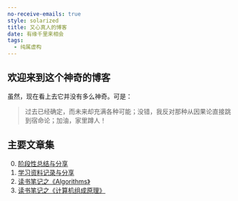 ```yaml
---
no-receive-emails: true
style: solarized
title: 又心真人的博客
date: 有缘千里来相会
tags:
  - 纯属虚构
---
```


## 欢迎来到这个神奇的博客

虽然，现在看上去它并没有多么神奇。可是：

> 过去已经确定，而未来却充满各种可能；没错，我反对那种从因果论直接跳到宿命论；加油，家里蹲人！

## 主要文章集

0. [阶段性总结与分享](post:Milestone-2020-1-0)
1. [学习资料记录与分享](post:Records-study-stuff)
1. [读书笔记之《Algorithms》](post:Book-Algorithms-13-Summary)
1. [读书笔记之《计算机组成原理》](post:Book-Computer-Organization-10-Summary)
